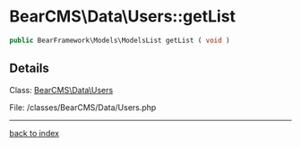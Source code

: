 # BearCMS\Data\Users::getList

```php
public BearFramework\Models\ModelsList getList ( void )
```

## Details

Class: [BearCMS\Data\Users](bearcms.data.users.class.md)

File: /classes/BearCMS/Data/Users.php

---

[back to index](index.md)

